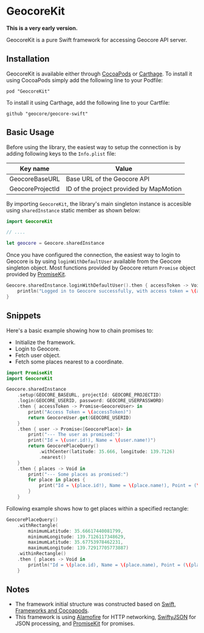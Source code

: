# GeocoreKit

**This is a very early version.**

GeocoreKit is a pure Swift framework for accessing Geocore API server.

## Installation

GeocoreKit is available either through [CocoaPods](http://cocoapods.org) or [Carthage](https://github.com/Carthage/Carthage). To install
it using CocoaPods simply add the following line to your Podfile:
```
pod "GeocoreKit"
```
To install it using Carthage, add the following line to your Cartfile:
```
github "geocore/geocore-swift"
```

## Basic Usage

Before using the library, the easiest way to setup the connection is by adding following keys to the `Info.plist` file:

Key name | Value
----------|-------
GeocoreBaseURL | Base URL of the Geocore API
GeocoreProjectId | ID of the project provided by MapMotion

By importing `GeocoreKit`, the library's main singleton instance is accesible using `sharedInstance` static member as shown below:
```swift
import GeocoreKit

// ....

let geocore = Geocore.sharedInstance
```

Once you have configured the connection, the easiest way to login to Geocore is by using `loginWithDefaultUser` available from the Geocore singleton object. Most functions provided by Geocore return `Promise` object provided by [PromiseKit](https://github.com/mxcl/PromiseKit).
```swift
Geocore.sharedInstance.loginWithDefaultUser().then { accessToken -> Void in
    println("Logged in to Geocore successfully, with access token = \(accessToken)")
}
```

## Snippets

Here's a basic example showing how to chain promises to:
* Initialize the framework.
* Login to Geocore.
* Fetch user object.
* Fetch some places nearest to a coordinate.
```swift
import PromiseKit
import GeocoreKit

Geocore.sharedInstance
    .setup(GEOCORE_BASEURL, projectId: GEOCORE_PROJECTID)
    .login(GEOCORE_USERID, password: GEOCORE_USERPASSWORD)
    .then { accessToken -> Promise<GeocoreUser> in
        print("Access Token = \(accessToken)")
        return GeocoreUser.get(GEOCORE_USERID)
    }
    .then { user -> Promise<[GeocorePlace]> in
        print("--- The user as promised:")
        print("Id = \(user.id!), Name = \(user.name!)")
        return GeocorePlaceQuery()
            .withCenter(latitude: 35.666, longitude: 139.7126)
            .nearest()
    }
    .then { places -> Void in
        print("--- Some places as promised:")
        for place in places {
            print("Id = \(place.id!), Name = \(place.name!), Point = (\(place.point!.latitude!), \(place.point!.longitude!))")
        }
    }
```

Following example shows how to get places within a specified rectangle:
```swift
GeocorePlaceQuery()
    .withRectangle(
        minimumLatitude: 35.66617440081799,
        minimumLongitude: 139.7126117348629,
        maximumLatitude: 35.67753978462231,
        maximumLongitude: 139.72917705773887)
    .withinRectangle()
    .then { places -> Void in
        println("Id = \(place.id), Name = \(place.name), Point = (\(place.point?.latitude), \(place.point?.longitude))")
    }
```

## Notes

- The framework initial structure was constructed based on [Swift, Frameworks and Cocoapods](https://medium.com/@sorenlind/swift-frameworks-and-cocoapods-9d24f4432ed6).
- This framework is using [Alamofire](https://github.com/Alamofire/Alamofire) for HTTP networking, [SwiftyJSON](https://github.com/SwiftyJSON/SwiftyJSON) for JSON processing, and [PromiseKit](https://github.com/mxcl/PromiseKit) for promises.
